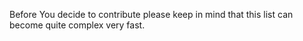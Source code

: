 Before You decide to contribute please keep in mind that this list can become quite complex very fast. 
